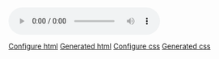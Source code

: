 <script src="./dist/cpu-audio.js" async></script>
<link rel="stylesheet" href="./src/global.css" />

<div id="demo">
<cpu-audio 
    title="Au carnaval avec Samba Résille (2003)"
    poster="https://dascritch.net/vrac/.blog2/entendu/.1404-SambaResille_m.jpg"
    canonical="https://dascritch.net/post/2014/04/08/Au-Carnaval-avec-Samba-R%C3%A9sille"
    twitter="@dascritch"
    >
    <audio controls id="sound">
        <source src="https://dascritch.net/vrac/sonores/podcast/1404-SambaResille2003.mp3" type="audio/mpeg">
    </audio>
    <!-- {% include no_component_message.html %} -->
</cpu-audio>
</div>

<div class="cpu-audio-with-webcomponents">

<a href="#configurator_html">Configure html</a>
<a href="#generated_html">Generated html</a>
<a href="#configurator_css">Configure css</a>
<a href="#generated_css">Generated css</a>

<form id="configurator_html" action="#generated_html" class="pan" >

<fieldset>
    <label for="source_1">
        <span>
            <select>
                <option value="audio/mpeg">MP3</option>
                <option selected value="audio/ogg">OGG Vorbis</option>
                <option value="audio/aac">MP4 AAC</option>
                <option value="audio/webm">Webm</option>
                <option value="audio/wav">WAV</option>
            </select> sound file
        </span>
        <input id="source_1" name="source_1" type="url" value="https://dascritch.net/vrac/Emissions/CPU/0085-CPU%2817-05-18%29.ogg" />
    </label>
    <label for="source_2">
        <span>
            <select>
                <option selected value="audio/mpeg">MP3</option>
                <option value="audio/ogg">OGG Vorbis</option>
                <option value="audio/aac">MP4 AAC</option>
                <option value="audio/webm">Webm</option>
                <option value="audio/wav">WAV</option>
            </select> sound file
        </span>
        <input id="source_2" name="source_2" type="url" value="https://dascritch.net/vrac/Emissions/CPU/podcast/0085-CPU%2817-05-18%29.mp3" />
    </label>
    <label for="source_3">
        <span>
            <select>
                <option value="audio/mpeg">MP3</option>
                <option value="audio/ogg">OGG Vorbis</option>
                <option value="audio/aac">MP4 AAC</option>
                <option value="audio/webm">Webm</option>
                <option value="audio/wav">WAV</option>
            </select> sound file
        </span>
        <input id="source_3" name="source_3" type="url"  />
    </label>
    <label for="source_vtt">
        <span>Chapter VTT text file</span>
        <input id="source_vtt" name="source_vtt" type="url" />
    </label>
</fieldset>

<fieldset>
    <label for="meta_mode">
        <span>Mode</span>
        <select id="meta_mode" name="meta_mode">
            <option value="default">default : player with poster, timeline, playlist and chapters list</option>
            <option value="compact">compact : play/pause button and time indication</option>
            <option value="button">a single play/pause button only,</option>
            <option value="hidden">hidden, mainly for tests purposes</option>
            <option selected value="">be implicit, as "default"</option>
        </select>
    </label>
    <label for="meta_title">
        <span>Title</span>
        <input id="meta_title" name="meta_title" type="text" value="Au carnaval avec Samba Résille (2003)" />
    </label>
    <label for="meta_poster">
        <span>Cover image url</span>
        <input id="meta_poster" name="meta_poster" type="url" value="https://dascritch.net/vrac/.blog2/entendu/.1404-SambaResille_m.jpg" />
    </label>
    <label for="meta_canonical">
        <span>Canonical page link</span>
        <input id="meta_canonical" name="meta_canonical" type="url" />
    </label>
    <label for="meta_twitter">
        <span>Twitter handle</span>
        <input id="meta_twitter" name="meta_twitter" type="string" pattern="@[\d\w_]+" />
    </label>
</fieldset>

<button type="reset">Reset values</button>
<button type="submit">See result HTML code</button>

</form>


<div class="pan" id="generated_css">
    Paste this HTML code where you want the player in your page
<pre id="code">
</pre>

<a href="#configurator_css">Go to CSS configurator</a>
</div>

<form id="configurator_css" action="#" class="pan">

<button type="reset">Reset values</button>

<fieldset>
    <label>
        <span>Colours except playing or in error</span>
        <input name="css_background" type="color" />
        <input name="css_color" type="color" />
    </label>
    <label for="css_elapse-width">
        <span>Time indicator width (upper than 640px wide)</span>
        <input id="css_elapse-width" name="css_elapse-width" type="text" />
    </label>
    <label for="css_error-background">
        <span>Colours when there is a media error</span>
        <input name="css_error-background" type="color" />
        <input name="css_error-color" type="color" />
    </label>
    <label for="css_font-family">
        <span>Font families</span>
        <input id="css_font-family" name="css_font-family" type="text" />
    </label>
    <label for="css_font-size">
        <span>Font size</span>
        <input id="css_font-size" name="css_font-size" type="text" />
    </label>
    <label for="css_height">
        <span>Height and width of the square buttons</span>
        <input id="css_height" name="css_height" type="text" />
    </label>
    <label for="css_inner-shadow">
        <span>Shadow between horizontal panels</span>
        <input id="css_inner-shadow" name="css_inner-shadow" type="text" />
    </label>
    <label for="css_playing-background">
        <span>Colours while playing</span>
        <input name="css_playing-background" type="color" />
        <input name="css_playing-color" type="color" />
    </label>
    <label for="css_popup-background">
        <span>Colours for the time pointer</span>
        <input name="css_popup-background" type="color" />
        <input name="css_popup-color" type="color" />
    </label>
</fieldset>

<button type="reset">Reset values</button>
<button type="submit">See result CSS code</button>

</form>


<div class="pan" id="generated_css">
    Copy and paste this CSS code into your stylesheet. Or write it :

<pre><style id="style" contenteditable>
</style></pre>
</div>

<script>

let form_html = document.getElementById('configurator_html');
let form_css = document.getElementById('configurator_css');
let cpu_audio = document.querySelector('cpu-audio');
let css_attributes = [
    'background', 'color',
    'elapse-width',
    'error-background', 'error-color',
    'font-family', 'font-size',
    'height', 'inner-shadow',
    'playing-background', 'playing-color',
    'popup-background', 'popup-color'
    ];

function reset_css_default() {
    // ah ouais, faut intégrer global.css preums
    // i have grave la femme
    let style = getComputedStyle(document.body);
    let regex_4096_colours = /^#([0-9a-fA-F])([0-9a-fA-F])([0-9a-fA-F])$/;
    for (let attr of css_attributes) {
        let input = form_css.querySelector(`[name="css_${attr}"]`);
        let value = style.getPropertyValue(`--cpu-${attr}`).trim();
        value = value.replace(regex_4096_colours,'#$1$1$2$2$3$3')
        input.value = value;
        input.setAttribute('value', value);
    }
}

function configurator_html(event) {
    let cpu_audio_attributes = '';
    let audio_sources = '';
    let has_one_source = false;

    function esc(chain) {
        return chain.replace('&','&amp;').replace('"','&quot;').replace('<','&lt;').replace('>','&gt;');
    }

    function adjust_attributes_cpu_audio() {
        for (let attr of ['mode', 'title', 'poster', 'canonical', 'twitter']) {
            let value = form_html.querySelector(`[name="meta_${attr}"]`).value;
            if (value) {
                cpu_audio_attributes += ` ${attr}="${esc(value)}"`;
            }
        }
    }
    function adjust_audio_sources() {
        for (let attr of ['1', '2', '3', 'vtt']) {
            let value = form_html.querySelector(`[name="source_${attr}"]`).value;
            if (value) {
                if (attr === 'vtt') {
                    audio_sources += `\n      <track src="${esc(value)}" kind="chapters" default />`;
                } else {
                    let kind = form_html.querySelector(`[for="source_${attr}"] select`);
                    has_one_source = true;
                    audio_sources += `\n      <source src="${esc(value)}" type="${esc(kind.value)}" />`;
                }
            }
        }
    }

    adjust_attributes_cpu_audio();
    adjust_audio_sources();

    if (!has_one_source) {
        // ajouter les erreurs
    }

    let code = `<cpu-audio${cpu_audio_attributes}>
    <audio controls id="sound">${audio_sources}
    </audio>
</cpu-audio>`;
    document.getElementById('demo').innerHTML = code;
    document.getElementById('code').innerText = code;
    
    if (event) {
        event.preventDefault();
    }
}

function configurator_css() {
    let css = 'body {';
    for (let attr of css_attributes) {
        let value = form_css.querySelector(`[name="css_${attr}"]`).value;
        if (value) {
            css += `\n    --cpu-${attr} : ${value};`;
        }
    }
    css += '\n}';

    document.getElementById('style').innerHTML = css;
    if (event) {
        event.preventDefault();
    }
}

document.addEventListener('DOMContentLoaded', function(){
    form_html.addEventListener('input', configurator_html);
    form_css.addEventListener('input', configurator_css),
    reset_css_default();
    configurator_html();
}, false);

</script>

<style>
    form label {display : flex;}
    form label * {flex : 1 0 auto;}
    form label span {flex : 0 0 200px;}
    #style {display : block;}

    .pan { display :none ; }
    .pan:target { display :block ; }
</style>
</div>

<!-- {% include footer.html %} -->